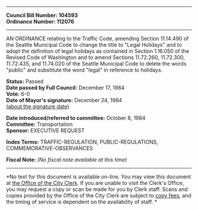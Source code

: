 * * * * *  
  
**Council Bill Number: [](#h0)[](#h2)104593**   
**Ordinance Number: 112076**  
  
* * * * *  
  
AN ORDINANCE relating to the Traffic Code, amending Section 11.14.490 of the Seattle Municipal Code to change the title to "Legal Holidays" and to adopt the definition of legal holidays as contained in Section 1.16.050 of the Revised Code of Washington and to amend Sections 11.72.260, 11.72.300, 11.72.435, and 11.74.020 of the Seattle Municipal Code to delete the words "public" and substitute the word "legal" in reference to holidays.  
  
**Status:** Passed   
**Date passed by Full Council:** December 17, 1984   
**Vote:** 6-0   
**Date of Mayor's signature:** December 24, 1984   
[(about the signature date)](/~public/approvaldate.htm)   
  
  
**Date introduced/referred to committee:** October 8, 1984   
**Committee:** Transportation   
**Sponsor:** EXECUTIVE REQUEST   
  
**Index Terms:** TRAFFIC-REGULATION, PUBLIC-REGULATIONS, COMMEMORATIVE-OBSERVANCES  
  
**Fiscal Note:** *(No fiscal note available at this time)*  
  
* * * * *  
  
*No text for this document is available on-line. You may view this document at [the Office of the City Clerk](http://www.seattle.gov/leg/clerk/contactUs.htm). If you are unable to visit the Clerk's Office, you may request a copy or scan be made for you by Clerk staff. Scans and copies provided by the Office of the City Clerk are subject to [copy fees](http://clerk.seattle.gov/~public/clerkfees.htm), and the timing of service is dependent on the availability of staff. *  
  
  

